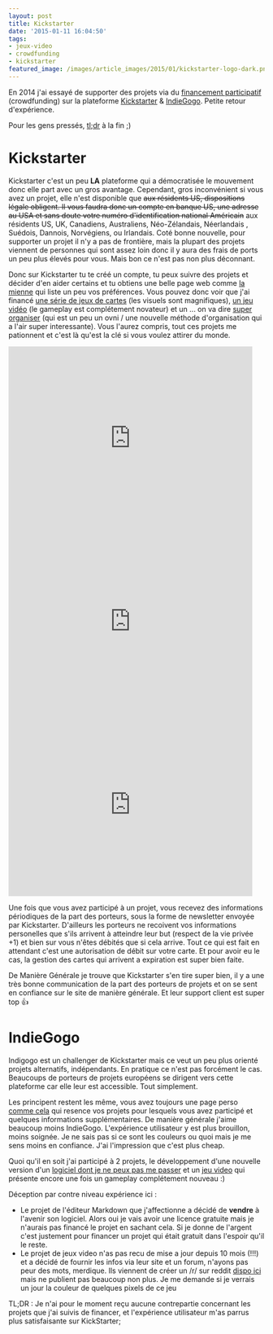 ```yaml
---
layout: post
title: Kickstarter
date: '2015-01-11 16:04:50'
tags:
- jeux-video
- crowdfunding
- kickstarter
featured_image: /images/article_images/2015/01/kickstarter-logo-dark.png
---
```


En 2014 j'ai essayé de supporter des projets via du [financement participatif](http://fr.wikipedia.org/wiki/Financement_participatif) (crowdfunding) sur la plateforme [Kickstarter](http://kickstarter.com) & [IndieGogo](https://www.indiegogo.com/i). Petite retour d'expérience.

Pour les gens pressés, [tl;dr](http://www.urbandictionary.com/define.php?term=tl%3Bdr) à la fin ;)

# Kickstarter

Kickstarter c'est un peu **LA** plateforme qui a démocratisée le mouvement donc elle part avec un gros avantage. Cependant, gros inconvénient si vous avez un projet, elle n'est disponible que ~~aux résidents US, dispositions légale obligent. Il vous faudra donc un compte en banque US, une adresse au USA et sans doute votre numéro d'identification national Américain~~ aux résidents US, UK, Canadiens, Australiens, Néo-Zélandais, Néerlandais , Suédois, Dannois, Norvégiens, ou Irlandais. Coté bonne nouvelle, pour supporter un projet il n'y a pas de frontière, mais la plupart des projets viennent de personnes qui sont assez loin donc il y aura des frais de ports un peu plus élevés pour vous. Mais bon ce n'est pas non plus déconnant.

Donc sur Kickstarter tu te créé un compte, tu peux suivre des projets et décider d'en aider certains et tu obtiens une belle page web comme [la mienne](https://www.kickstarter.com/profile/clawfire) qui liste un peu vos préférences. Vous pouvez donc voir que j'ai financé [une série de jeux de cartes](http://kck.st/1vR3ZhN) (les visuels sont magnifiques), [un jeu vidéo](http://kck.st/1mUxE8D) (le gameplay est complétement novateur) et un ... on va dire [super organiser](http://kck.st/1sLwAH7) (qui est un peu un ovni / une nouvelle méthode d'organisation qui a l'air super interessante). Vous l'aurez compris, tout ces projets me pationnent et c'est là qu'est la clé si vous voulez attirer du monde.

<iframe width="480" height="360" src="https://www.kickstarter.com/projects/realfictivekin/amigos-playing-cards/widget/video.html" frameborder="0" scrolling="no"> </iframe>

<iframe width="480" height="360" src="https://www.kickstarter.com/projects/77516971/the-week-dominator-a-beautiful-canvas-to-tackle-go/widget/video.html" frameborder="0" scrolling="no"> </iframe>

<iframe width="480" height="360" src="https://www.kickstarter.com/projects/375798653/superhot/widget/video.html" frameborder="0" scrolling="no"> </iframe>

Une fois que vous avez participé à un projet, vous recevez des informations périodiques de la part des porteurs, sous la forme de newsletter envoyée par Kickstarter. D'ailleurs les porteurs ne recoivent vos informations personelles que s'ils arrivent à atteindre leur but (respect de la vie privée +1) et bien sur vous n'êtes débités que si cela arrive. Tout ce qui est fait en attendant c'est une autorisation de débit sur votre carte. Et pour avoir eu le cas, la gestion des cartes qui arrivent a expiration est super bien faite.

De Manière Générale je trouve que Kickstarter s'en tire super bien, il y a une très bonne communication de la part des porteurs de projets et on se sent en confiance sur le site de manière générale. Et leur support client est super top 👍

# IndieGogo

Indigogo est un challenger de Kickstarter mais ce veut un peu plus orienté projets alternatifs, indépendants. En pratique ce n'est pas forcément le cas. Beaucoups de porteurs de projets européens se dirigent vers cette plateforme car elle leur est accessible. Tout simplement.

Les principent restent les même, vous avez toujours une page perso [comme cela](https://www.indiegogo.com/individuals/1848524) qui resence vos projets pour lesquels vous avez participé et quelques informations supplémentaires. De manière générale j'aime beaucoup moins IndieGogo. L'expérience utilisateur y est plus brouillon, moins soignée. Je ne sais pas si ce sont les couleurs ou quoi mais je me sens moins en confiance. J'ai l'impression que c'est plus cheap.

Quoi qu'il en soit j'ai participé à 2 projets, le développement d'une nouvelle version d'un [logiciel dont je ne peux pas me passer](https://www.indiegogo.com/projects/mou-1-0-markdown-editor-on-os-x-for-you/x/1848524) et un [jeu video](https://www.indiegogo.com/projects/adventuros/x/1848524) qui présente encore une fois un gameplay complétement nouveau :)

Déception par contre niveau expérience ici :

* Le projet de l'éditeur Markdown que j'affectionne a décidé de **vendre** à l'avenir son logiciel. Alors oui je vais avoir une licence gratuite mais je n'aurais pas financé le projet en sachant cela. Si je donne de l'argent c'est justement pour financer un projet qui était gratuit dans l'espoir qu'il le reste.
* Le projet de jeux video n'as pas recu de mise a jour depuis 10 mois (!!!) et a décidé de fournir les infos via leur site et un forum, n'ayons pas peur des mots, merdique. Ils viennent de créer un /r/ sur reddit [dispo ici](https://www.reddit.com/r/adventuros/) mais ne publient pas beaucoup non plus. Je me demande si je verrais un jour la couleur de quelques pixels de ce jeu

TL;DR : Je n'ai pour le moment reçu aucune contrepartie concernant les projets que j'ai suivis de financer, et l'expérience utilisateur m'as parrus plus satisfaisante sur KickStarter;
